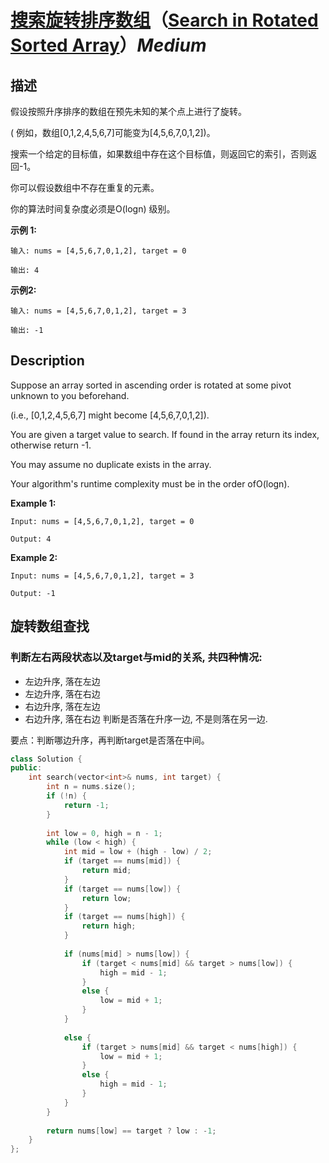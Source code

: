 # [搜索旋转排序数组](https://leetcode-cn.com/problems/search-in-rotated-sorted-array)（[Search in Rotated Sorted Array](https://leetcode.com/problems/search-in-rotated-sorted-array)）*Medium*
## 描述
假设按照升序排序的数组在预先未知的某个点上进行了旋转。

( 例如，数组[0,1,2,4,5,6,7]可能变为[4,5,6,7,0,1,2])。

搜索一个给定的目标值，如果数组中存在这个目标值，则返回它的索引，否则返回-1。

你可以假设数组中不存在重复的元素。

你的算法时间复杂度必须是O(logn) 级别。

**示例 1:**
```
输入: nums = [4,5,6,7,0,1,2], target = 0

输出: 4
```

**示例2:**
```
输入: nums = [4,5,6,7,0,1,2], target = 3

输出: -1
```

## Description
Suppose an array sorted in ascending order is rotated at some pivot unknown to you beforehand.

(i.e., [0,1,2,4,5,6,7] might become [4,5,6,7,0,1,2]).

You are given a target value to search. If found in the array return its index, otherwise return -1.

You may assume no duplicate exists in the array.

Your algorithm&#39;s runtime complexity must be in the order ofO(logn).

**Example 1:**
```
Input: nums = [4,5,6,7,0,1,2], target = 0

Output: 4
```


**Example 2:**
```
Input: nums = [4,5,6,7,0,1,2], target = 3

Output: -1
```



## 旋转数组查找
### 判断左右两段状态以及target与mid的关系, 共四种情况:
- 左边升序, 落在左边
- 左边升序, 落在右边
- 右边升序, 落在左边
- 右边升序, 落在右边
判断是否落在升序一边, 不是则落在另一边.

要点：判断哪边升序，再判断target是否落在中间。
```c++
class Solution {
public:
    int search(vector<int>& nums, int target) {
        int n = nums.size();
        if (!n) {
            return -1;
        }
        
        int low = 0, high = n - 1;
        while (low < high) {
            int mid = low + (high - low) / 2;
            if (target == nums[mid]) {
                return mid;
            }
            if (target == nums[low]) {
                return low;
            }
            if (target == nums[high]) {
                return high;
            }
            
            if (nums[mid] > nums[low]) {
                if (target < nums[mid] && target > nums[low]) {
                    high = mid - 1;
                }
                else {
                    low = mid + 1;
                }
            }
            
            else {
                if (target > nums[mid] && target < nums[high]) {
                    low = mid + 1;
                }
                else {
                    high = mid - 1;
                }
            }
        }
        
        return nums[low] == target ? low : -1;
    }
};
```

